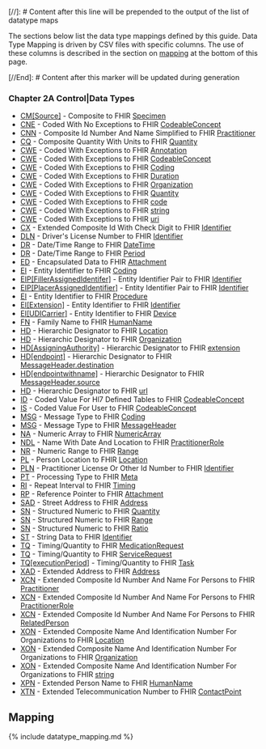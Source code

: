 [//]: # Content after this line will be prepended to the output of the list of datatype maps

The sections below list the data type mappings defined by this guide.
Data Type Mapping is driven by CSV files with specific columns. The use of these columns
is described in the section on [mapping](#mapping) at the bottom of this page.


[//End]: # Content after this marker will be updated during generation

### Chapter 2A  Control|Data Types

* [CM[Source]](ConceptMap-datatype-cmsource-to-specimen.html) - Composite to FHIR [Specimen](http://hl7.org/fhir/R4/specimen.html)
* [CNE](ConceptMap-datatype-cne-to-codeableconcept.html) - Coded With No Exceptions to FHIR [CodeableConcept](http://hl7.org/fhir/R4/datatypes.html#codeableconcept)
* [CNN](ConceptMap-datatype-cnn-to-practitioner.html) - Composite Id Number And Name Simplified to FHIR [Practitioner](http://hl7.org/fhir/R4/practitioner.html)
* [CQ](ConceptMap-datatype-cq-to-quantity.html) - Composite Quantity With Units to FHIR [Quantity](http://hl7.org/fhir/R4/datatypes.html#quantity)
* [CWE](ConceptMap-datatype-cwe-to-annotation.html) - Coded With Exceptions to FHIR [Annotation](http://hl7.org/fhir/R4/datatypes.html#annotation)
* [CWE](ConceptMap-datatype-cwe-to-codeableconcept.html) - Coded With Exceptions to FHIR [CodeableConcept](http://hl7.org/fhir/R4/datatypes.html#codeableconcept)
* [CWE](ConceptMap-datatype-cwe-to-coding.html) - Coded With Exceptions to FHIR [Coding](http://hl7.org/fhir/R4/datatypes.html#coding)
* [CWE](ConceptMap-datatype-cwe-to-duration.html) - Coded With Exceptions to FHIR [Duration](http://hl7.org/fhir/R4/datatypes.html#duration)
* [CWE](ConceptMap-datatype-cwe-to-organization.html) - Coded With Exceptions to FHIR [Organization](http://hl7.org/fhir/R4/organization.html)
* [CWE](ConceptMap-datatype-cwe-to-quantity.html) - Coded With Exceptions to FHIR [Quantity](http://hl7.org/fhir/R4/datatypes.html#quantity)
* [CWE](ConceptMap-datatype-cwe-to-code.html) - Coded With Exceptions to FHIR [code](http://hl7.org/fhir/R4/datatypes.html#code)
* [CWE](ConceptMap-datatype-cwe-to-string.html) - Coded With Exceptions to FHIR [string](http://hl7.org/fhir/R4/datatypes.html#string)
* [CWE](ConceptMap-datatype-cwe-to-uri.html) - Coded With Exceptions to FHIR [uri](http://hl7.org/fhir/R4/datatypes.html#uri)
* [CX](ConceptMap-datatype-cx-to-identifier.html) - Extended Composite Id With Check Digit to FHIR [Identifier](http://hl7.org/fhir/R4/datatypes.html#identifier)
* [DLN](ConceptMap-datatype-dln-to-identifier.html) - Driver's License Number to FHIR [Identifier](http://hl7.org/fhir/R4/datatypes.html#identifier)
* [DR](ConceptMap-datatype-dr-to-datetime.html) - Date/Time Range to FHIR [DateTime](http://hl7.org/fhir/R4/datatypes.html#datetime)
* [DR](ConceptMap-datatype-dr-to-period.html) - Date/Time Range to FHIR [Period](http://hl7.org/fhir/R4/datatypes.html#period)
* [ED](ConceptMap-datatype-ed-to-attachment.html) - Encapsulated Data to FHIR [Attachment](http://hl7.org/fhir/R4/datatypes.html#attachment)
* [EI](ConceptMap-datatype-ei-to-coding.html) - Entity Identifier to FHIR [Coding](http://hl7.org/fhir/R4/datatypes.html#coding)
* [EIP[FillerAssignedIdentifer]](ConceptMap-datatype-eipfillerassignedidentifer-to-identifier.html) - Entity Identifier Pair to FHIR [Identifier](http://hl7.org/fhir/R4/datatypes.html#identifier)
* [EIP[PlacerAssignedIdentifier]](ConceptMap-datatype-eipplacerassignedidentifier-to-identifier.html) - Entity Identifier Pair to FHIR [Identifier](http://hl7.org/fhir/R4/datatypes.html#identifier)
* [EI](ConceptMap-datatype-ei-to-procedure.html) - Entity Identifier to FHIR [Procedure](http://hl7.org/fhir/R4/procedure.html)
* [EI[Extension]](ConceptMap-datatype-eiextension-to-identifier.html) - Entity Identifier to FHIR [Identifier](http://hl7.org/fhir/R4/datatypes.html#identifier)
* [EI[UDICarrier]](ConceptMap-datatype-eiudicarrier-to-device.html) - Entity Identifier to FHIR [Device](http://hl7.org/fhir/R4/device.html)
* [FN](ConceptMap-datatype-fn-to-humanname.html) - Family Name to FHIR [HumanName](http://hl7.org/fhir/R4/datatypes.html#humanname)
* [HD](ConceptMap-datatype-hd-to-location.html) - Hierarchic Designator to FHIR [Location](http://hl7.org/fhir/R4/location.html)
* [HD](ConceptMap-datatype-hd-to-organization.html) - Hierarchic Designator to FHIR [Organization](http://hl7.org/fhir/R4/organization.html)
* [HD[AssigningAuthority]](ConceptMap-datatype-hdassigningauthority-to-extension.html) - Hierarchic Designator to FHIR [extension](http://hl7.org/fhir/R4/datatypes.html#extension)
* [HD[endpoint]](ConceptMap-datatype-hdendpoint-to-messageheader.destination.html) - Hierarchic Designator to FHIR [MessageHeader.destination](http://hl7.org/fhir/R4/messageheader-definitions.html#messageheader.destination)
* [HD[endpointwithname]](ConceptMap-datatype-hdendpointwithname-to-messageheader.source.html) - Hierarchic Designator to FHIR [MessageHeader.source](http://hl7.org/fhir/R4/messageheader-definitions.html#messageheader.source)
* [HD](ConceptMap-datatype-hd-to-url.html) - Hierarchic Designator to FHIR [url](http://hl7.org/fhir/R4/datatypes.html#url)
* [ID](ConceptMap-datatype-id-to-codeableconcept.html) - Coded Value For Hl7 Defined Tables to FHIR [CodeableConcept](http://hl7.org/fhir/R4/datatypes.html#codeableconcept)
* [IS](ConceptMap-datatype-is-to-codeableconcept.html) - Coded Value For User to FHIR [CodeableConcept](http://hl7.org/fhir/R4/datatypes.html#codeableconcept)
* [MSG](ConceptMap-datatype-msg-to-coding.html) - Message Type to FHIR [Coding](http://hl7.org/fhir/R4/datatypes.html#coding)
* [MSG](ConceptMap-datatype-msg-to-messageheader.html) - Message Type to FHIR [MessageHeader](http://hl7.org/fhir/R4/messageheader.html)
* [NA](ConceptMap-datatype-na-to-numericarray.html) - Numeric Array to FHIR [NumericArray](http://hl7.org/fhir/R4/codesystem-numericarray.html)
* [NDL](ConceptMap-datatype-ndl-to-practitionerrole.html) - Name With Date And Location to FHIR [PractitionerRole](http://hl7.org/fhir/R4/practitionerrole.html)
* [NR](ConceptMap-datatype-nr-to-range.html) - Numeric Range to FHIR [Range](http://hl7.org/fhir/R4/datatypes.html#range)
* [PL](ConceptMap-datatype-pl-to-location.html) - Person Location to FHIR [Location](http://hl7.org/fhir/R4/location.html)
* [PLN](ConceptMap-datatype-pln-to-identifier.html) - Practitioner License Or Other Id Number to FHIR [Identifier](http://hl7.org/fhir/R4/datatypes.html#identifier)
* [PT](ConceptMap-datatype-pt-to-meta.html) - Processing Type to FHIR [Meta](http://hl7.org/fhir/R4/datatypes.html#meta)
* [RI](ConceptMap-datatype-ri-to-timing.html) - Repeat Interval to FHIR [Timing](http://hl7.org/fhir/R4/datatypes.html#timing)
* [RP](ConceptMap-datatype-rp-to-attachment.html) - Reference Pointer to FHIR [Attachment](http://hl7.org/fhir/R4/datatypes.html#attachment)
* [SAD](ConceptMap-datatype-sad-to-address.html) - Street Address to FHIR [Address](http://hl7.org/fhir/R4/datatypes.html#address)
* [SN](ConceptMap-datatype-sn-to-quantity.html) - Structured Numeric to FHIR [Quantity](http://hl7.org/fhir/R4/datatypes.html#quantity)
* [SN](ConceptMap-datatype-sn-to-range.html) - Structured Numeric to FHIR [Range](http://hl7.org/fhir/R4/datatypes.html#range)
* [SN](ConceptMap-datatype-sn-to-ratio.html) - Structured Numeric to FHIR [Ratio](http://hl7.org/fhir/R4/datatypes.html#ratio)
* [ST](ConceptMap-datatype-st-to-identifier.html) - String Data to FHIR [Identifier](http://hl7.org/fhir/R4/datatypes.html#identifier)
* [TQ](ConceptMap-datatype-tq-to-medicationrequest.html) - Timing/Quantity to FHIR [MedicationRequest](http://hl7.org/fhir/R4/medicationrequest.html)
* [TQ](ConceptMap-datatype-tq-to-servicerequest.html) - Timing/Quantity to FHIR [ServiceRequest](http://hl7.org/fhir/R4/servicerequest.html)
* [TQ[executionPeriod]](ConceptMap-datatype-tqexecutionperiod-to-task.html) - Timing/Quantity to FHIR [Task](http://hl7.org/fhir/R4/task.html)
* [XAD](ConceptMap-datatype-xad-to-address.html) - Extended Address to FHIR [Address](http://hl7.org/fhir/R4/datatypes.html#address)
* [XCN](ConceptMap-datatype-xcn-to-practitioner.html) - Extended Composite Id Number And Name For Persons to FHIR [Practitioner](http://hl7.org/fhir/R4/practitioner.html)
* [XCN](ConceptMap-datatype-xcn-to-practitionerrole.html) - Extended Composite Id Number And Name For Persons to FHIR [PractitionerRole](http://hl7.org/fhir/R4/practitionerrole.html)
* [XCN](ConceptMap-datatype-xcn-to-relatedperson.html) - Extended Composite Id Number And Name For Persons to FHIR [RelatedPerson](http://hl7.org/fhir/R4/relatedperson.html)
* [XON](ConceptMap-datatype-xon-to-location.html) - Extended Composite Name And Identification Number For Organizations to FHIR [Location](http://hl7.org/fhir/R4/location.html)
* [XON](ConceptMap-datatype-xon-to-organization.html) - Extended Composite Name And Identification Number For Organizations to FHIR [Organization](http://hl7.org/fhir/R4/organization.html)
* [XON](ConceptMap-datatype-xon-to-string.html) - Extended Composite Name And Identification Number For Organizations to FHIR [string](http://hl7.org/fhir/R4/datatypes.html#string)
* [XPN](ConceptMap-datatype-xpn-to-humanname.html) - Extended Person Name to FHIR [HumanName](http://hl7.org/fhir/R4/datatypes.html#humanname)
* [XTN](ConceptMap-datatype-xtn-to-contactpoint.html) - Extended Telecommunication Number to FHIR [ContactPoint](http://hl7.org/fhir/R4/datatypes.html#contactpoint)
<h2 style='--heading-prefix: ""' id='mapping'>Mapping</h2>
{% include datatype_mapping.md %}
